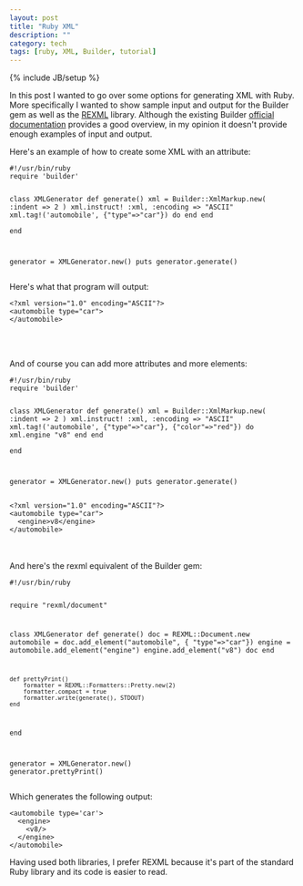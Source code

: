 ```yaml
---
layout: post
title: "Ruby XML"
description: ""
category: tech
tags: [ruby, XML, Builder, tutorial]
---
```

{% include JB/setup %}

In this post I wanted to go over some options for generating XML with Ruby.
More specifically I wanted to show sample input and output for the Builder gem
as well as the <a href="http://www.germane-software.com/software/rexml/">REXML</a> library.
Although the existing Builder <a href="http://builder.rubyforge.org/" target="_blank">official documentation</a> 
provides a good overview, in my opinion it doesn't provide enough examples
of input and output.

Here's an example of how to create some XML with an attribute: 

<div><pre class="prettyprint"><code class="ruby">#!/usr/bin/ruby
require 'builder'

class XMLGenerator
	def generate()
		xml = Builder::XmlMarkup.new( :indent => 2 ) 
		xml.instruct! :xml, :encoding => "ASCII"
		xml.tag!('automobile', {"type"=>"car"}) do
		end
	end		
end

generator = XMLGenerator.new()
puts generator.generate()
</code></pre></div>

Here's what that program will output:

<div><pre class="prettyprint"><code class="xml">&lt;?xml version="1.0" encoding="ASCII"?&gt;
&lt;automobile type="car"&gt;
&lt;/automobile&gt;
</code></pre></div>

<br/>
<br/>

And of course you can add more attributes and more elements:

<div><pre class="prettyprint"><code class="ruby">#!/usr/bin/ruby
require 'builder'

class XMLGenerator
	def generate()
		xml = Builder::XmlMarkup.new( :indent => 2 ) 
		xml.instruct! :xml, :encoding => "ASCII"
		xml.tag!('automobile', {"type"=>"car"}, {"color"=>"red"}) do
			xml.engine "v8"
		end
	end		
end

generator = XMLGenerator.new()
puts generator.generate()
</code></pre></div>

<div><pre class="prettyprint"><code class="xml">&lt;?xml version="1.0" encoding="ASCII"?&gt;
&lt;automobile type="car"&gt;
  &lt;engine&gt;v8&lt;/engine&gt;
&lt;/automobile&gt;
</code></pre></div>
<br/>
<br/>
And here's the rexml equivalent of the Builder gem:

<div><pre class="prettyprint"><code class="ruby">#!/usr/bin/ruby

require "rexml/document"

class XMLGenerator
	def generate()
		doc = REXML::Document.new
		automobile = doc.add_element("automobile",
			{ "type"=>"car"})
		engine = automobile.add_element("engine")
		engine.add_element("v8")
		doc
	end

	def prettyPrint()
		formatter = REXML::Formatters::Pretty.new(2)
		formatter.compact = true
		formatter.write(generate(), STDOUT)
	end
end

generator = XMLGenerator.new()
generator.prettyPrint()</code></pre></div>

Which generates the following output:

<div><pre class="prettyprint"><code class="xml">&lt;automobile type='car'&gt;
  &lt;engine&gt;
    &lt;v8/&gt;
  &lt;/engine&gt;
&lt;/automobile&gt;</code></pre></div>

Having used both libraries, I prefer REXML because it's part of the standard 
Ruby library and its code is easier to read.
